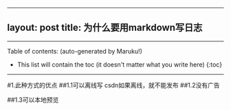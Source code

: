  ---
 layout: post
 title: 为什么要用markdown写日志
 ---
* * *

Table of contents: (auto-generated by Maruku!)

* This list will contain the toc (it doesn't matter what you write here)
{:toc}

* * *

#1.此种方式的优点
##1.1可以离线写
csdn如果离线，就不能发布
##1.2没有广告

##1.3可以本地预览
